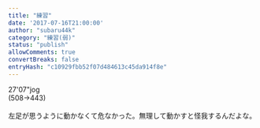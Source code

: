 ```yaml
---
title: "練習"
date: '2017-07-16T21:00:00'
author: "subaru44k"
category: "練習(弱)"
status: "publish"
allowComments: true
convertBreaks: false
entryHash: "c10929fbb52f07d484613c45da914f8e"
---
```

27'07"jog<br>
(508→443)<br>
<br>
左足が思うように動かなくて危なかった。無理して動かすと怪我するんだよな。
